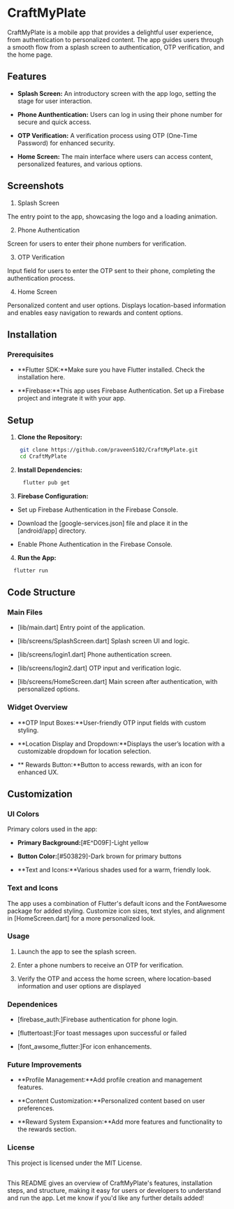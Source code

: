 # CraftMyPlate

CraftMyPlate is a mobile app that provides a delightful user experience, from authentication to personalized content. The app guides users through a smooth flow from a splash screen to authentication, OTP verification, and the home page.

## Features

- **Splash Screen:** An introductory screen with the app logo, setting the stage for user interaction.
  
- **Phone Aunthentication:** Users can log in using their phone number for secure and quick access.
  
- **OTP Verification:** A verification process using OTP (One-Time Password) for enhanced security.
  
- **Home Screen:** The main interface where users can access content, personalized features, and various options.

## Screenshots

1. Splash Screen
   
  The entry point to the app, showcasing the logo and a loading animation.
  
2. Phone Authentication

  Screen for users to enter their phone numbers for verification.

3. OTP Verification

  Input field for users to enter the OTP sent to their phone, completing the authentication process.
  
4. Home Screen

  Personalized content and user options. Displays location-based information and enables easy navigation to rewards and       content options.
  
## Installation

###  Prerequisites

- **Flutter SDK:**Make sure you have Flutter installed. Check the installation here.

- **Firebase:**This app uses Firebase Authentication. Set up a Firebase project and integrate it with your app.

## Setup

1. **Clone the Repository:**
 ```bash
     git clone https://github.com/praveen5102/CraftMyPlate.git
     cd CraftMyPlate
   ```
2. **Install Dependencies:**
```bash
     flutter pub get
   ```
3. **Firebase Configuration:**

- Set up Firebase Authentication in the Firebase Console.
  
- Download the [google-services.json] file and place it in the [android/app] directory.
  
- Enable Phone Authentication in the Firebase Console.
  
4. **Run the App:**
```bash
  flutter run
```
  
## Code Structure

### Main Files

- [lib/main.dart] Entry point of the application.

- [lib/screens/SplashScreen.dart] Splash screen UI and logic.
  
- [lib/screens/login1.dart] Phone authentication screen.
  
- [lib/screens/login2.dart] OTP input and verification logic.
  
- [lib/screens/HomeScreen.dart] Main screen after authentication, with personalized options.

### Widget Overview

- **OTP Input Boxes:**User-friendly OTP input fields with custom styling.

- **Location Display and Dropdown:**Displays the user’s location with a customizable dropdown for location selection.

- ** Rewards Button:**Button to access rewards, with an icon for enhanced UX.

## Customization

### UI Colors

Primary colors used in the app:

- **Primary Background:**[#E^D09F]-Light yellow

- **Button Color:**[#503829]-Dark brown for primary buttons

- **Text and Icons:**Various shades used for a warm, friendly look.

### Text and Icons

The app uses a combination of Flutter's default icons and the FontAwesome package for added styling. Customize icon sizes, text styles, and alignment in [HomeScreen.dart] for a more personalized look.

### Usage

1. Launch the app to see the splash screen.

2. Enter a phone numbers to receive an OTP for verification.

3. Verify the OTP and access the home screen, where location-based information and user options are displayed

### Dependenices

- [firebase_auth:]Firebase authentication for phone login.

- [fluttertoast:]For toast messages upon successful or failed

- [font_awsome_flutter:]For icon enhancements.


### Future Improvements

- **Profile Management:**Add profile creation and management features.

- **Content Customization:**Personalized content based on user preferences.

- **Reward System Expansion:**Add more features and functionality to the rewards section.

### License

This project is licensed under the MIT License.

## 

This README gives an overview of CraftMyPlate's features, installation steps, and structure, making it easy for users or developers to understand and run the app. Let me know if you'd like any further details added!


